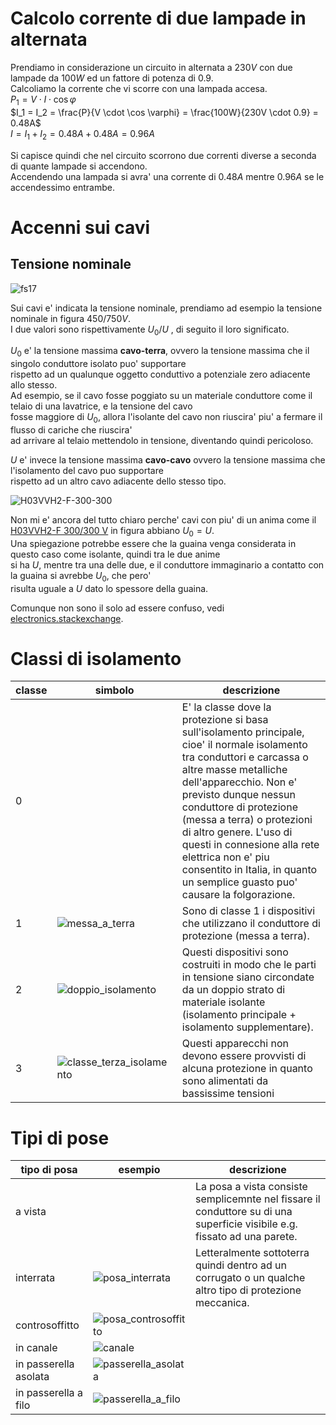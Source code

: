 # Calcolo corrente di due lampade in alternata

Prendiamo in considerazione un circuito in alternata a $230V$ con due lampade da $100W$ ed un fattore di potenza di $0.9$.  
Calcoliamo la corrente che vi scorre con una lampada accesa.  
$P_1 = V \cdot I \cdot \cos \varphi$  
$I_1 = I_2 = \frac{P}{V \cdot \cos \varphi} = \frac{100W}{230V \cdot 0.9} = 0.48A$  
$I = I_1 + I_2 = 0.48A + 0.48A = 0.96A$  

Si capisce quindi che nel circuito scorrono due correnti diverse a seconda di quante lampade si accendono.  
Accendendo una lampada si avra' una corrente di $0.48A$ mentre $0.96A$ se le accendessimo entrambe.  

# Accenni sui cavi  
## Tensione nominale  

![fs17](https://user-images.githubusercontent.com/7195133/198819412-a273efd9-a132-4163-8e6d-71fb3f70dad5.jpg)  

Sui cavi e' indicata la tensione nominale, prendiamo ad esempio la tensione nominale in figura $450/750V$.  
I due valori sono rispettivamente $U_0/U$ , di seguito il loro significato.  

$U_0$ e' la tensione massima **cavo-terra**, ovvero la tensione massima che il singolo conduttore isolato puo' supportare  
rispetto ad un qualunque oggetto conduttivo a potenziale zero adiacente allo stesso.  
Ad esempio, se il cavo fosse poggiato su un materiale conduttore come il telaio di una lavatrice, e la tensione del cavo  
fosse maggiore di $U_0$, allora l'isolante del cavo non riuscira' piu' a fermare il flusso di cariche che riuscira'  
ad arrivare al telaio mettendolo in tensione, diventando quindi pericoloso.  

$U$ e' invece la tensione massima **cavo-cavo** ovvero la tensione massima che l'isolamento del cavo puo supportare  
rispetto ad un altro cavo adiacente dello stesso tipo.  

![H03VVH2-F-300-300](https://user-images.githubusercontent.com/7195133/199588248-7e8f7e9c-d9d9-4534-93c6-ed470e749e64.jpg)  

Non mi e' ancora del tutto chiaro perche' cavi con piu' di un anima come il [H03VVH2-F 300/300 V](https://www.comcavi.it/cavi/cavi-elettrici-bassa-tensione/h03vvh2-f/) in figura abbiano $U_0 = U$.  
Una spiegazione potrebbe essere che la guaina venga considerata in questo caso come isolante, quindi tra le due anime  
si ha $U$, mentre tra una delle due, e il conduttore immaginario a contatto con la guaina si avrebbe $U_0$, che pero'  
risulta uguale a $U$ dato lo spessore della guaina.  

Comunque non sono il solo ad essere confuso, vedi [electronics.stackexchange](https://electronics.stackexchange.com/questions/640653/what-determines-the-voltage-rating-of-a-cable-and-why-do-some-cables-have-u-0).


# Classi di isolamento  


|classe|simbolo|descrizione|
|--|--|--|
|0||E' la classe dove la protezione si basa sull'isolamento principale, cioe' il normale isolamento tra conduttori e carcassa o altre masse metalliche dell'apparecchio. Non e' previsto dunque nessun conduttore di protezione (messa a terra) o protezioni di altro genere. L'uso di questi in connesione alla rete elettrica non e' piu consentito in Italia, in quanto un semplice guasto puo' causare la folgorazione.|
|1|![messa_a_terra](https://user-images.githubusercontent.com/7195133/198837885-2bc20c28-806e-4bba-95d4-6f3057a5f598.jpg)|Sono di classe 1 i dispositivi che utilizzano il conduttore di protezione (messa a terra).|
|2|![doppio_isolamento](https://user-images.githubusercontent.com/7195133/198837975-3c05dd38-1c5d-4b1e-b5d5-c0100dc3cb05.jpg)|Questi dispositivi sono costruiti in modo che le parti in tensione siano circondate da un doppio strato di materiale isolante (isolamento principale + isolamento supplementare).|
|3|![classe_terza_isolamento](https://user-images.githubusercontent.com/7195133/199117278-b9d5cc57-453a-4bc5-a14c-c8701d75e31f.jpg)|Questi apparecchi non devono essere provvisti di alcuna protezione in quanto sono alimentati da bassissime tensioni|

 

# Tipi di pose  

|tipo di posa|esempio|descrizione|
|--|--|--|
|a vista||La posa a vista consiste semplicemnte nel fissare il conduttore su di una superficie visibile e.g. fissato ad una parete.|
|interrata|![posa_interrata](https://user-images.githubusercontent.com/7195133/198840459-ffff4c79-fa79-476e-85df-fd50fe953fef.jpg)|Letteralmente sottoterra quindi dentro ad un corrugato o un qualche altro tipo di protezione meccanica.|
|controsoffitto|![posa_controsoffitto](https://user-images.githubusercontent.com/7195133/198839933-8b2a3ce6-cd3d-47dd-a272-26017934a537.jpg)||
|in canale|![canale](https://user-images.githubusercontent.com/7195133/198839821-b78243e2-e6b6-468c-b807-8baa70c32285.jpg)||
|in passerella asolata|![passerella_asolata](https://user-images.githubusercontent.com/7195133/198838960-c26f0e56-5ff6-4d25-ba03-c641d302dfce.jpg)||
|in passerella a filo|![passerella_a_filo](https://user-images.githubusercontent.com/7195133/198839026-4825edf1-3fc2-4f17-bd7b-0b8fbcfe305b.jpg)||


